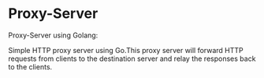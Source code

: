 # Proxy-Server
Proxy-Server using Golang:

Simple HTTP proxy server using Go.This proxy server will forward HTTP requests from clients to the destination server and relay the responses back to the clients.